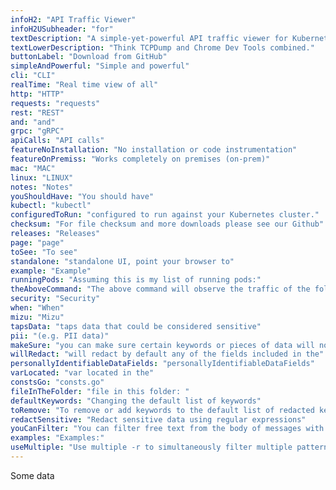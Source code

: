 ```yaml
---
infoH2: "API Traffic Viewer"
infoH2USubheader: "for"
textDescription: "A simple-yet-powerful API traffic viewer for Kubernetes enabling you to view all API communication between microservices to help you debug and troubleshoot regressions."
textLowerDescription: "Think TCPDump and Chrome Dev Tools combined."
buttonLabel: "Download from GitHub"
simpleAndPowerful: "Simple and powerful"
cli: "CLI"
realTime: "Real time view of all"
http: "HTTP"
requests: "requests"
rest: "REST"
and: "and"
grpc: "gRPC"
apiCalls: "API calls"
featureNoInstallation: "No installation or code instrumentation"
featureOnPremiss: "Works completely on premises (on-prem)"
mac: "MAC"
linux: "LINUX"
notes: "Notes"
youShouldHave: "You should have"
kubectl: "kubectl"
configuredToRun: "configured to run against your Kubernetes cluster."
checksum: "For file checksum and more downloads please see our Github"
releases: "Releases"
page: "page"
toSee: "To see"
standalone: "standalone UI, point your browser to"
example: "Example"
runningPods: "Assuming this is my list of running pods:"
theAboveCommand: "The above command will observe the traffic of the following pods as their names match the regular expression:"
security: "Security"
when: "When"
mizu: "Mizu"
tapsData: "taps data that could be considered sensitive"
pii: "(e.g. PII data)"
makeSure: "you can make sure certain keywords or pieces of data will not be shown or stored anywhere."
willRedact: "will redact by default any of the fields included in the"
personallyIdentifiableDataFields: "personallyIdentifiableDataFields"
varLocated: "var located in the"
constsGo: "consts.go"
fileInTheFolder: "file in this folder: "
defaultKeywords: "Changing the default list of keywords"
toRemove: "To remove or add keywords to the default list of redacted keywords, simply change the file and build the code with the altered file."
redactSensitive: "Redact sensitive data using regular expressions"
youCanFilter: "You can filter free text from the body of messages with text/plain content-type with -r"
examples: "Examples:"
useMultiple: "Use multiple -r to simultaneously filter multiple patterns:"
---
```


Some data
